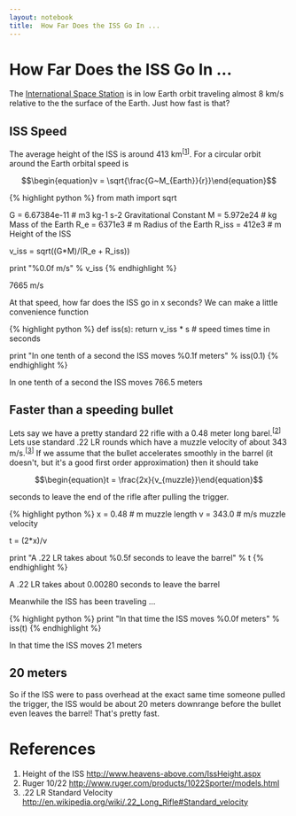 ```yaml
---
layout: notebook
title:  How Far Does the ISS Go In ...
---
```



# How Far Does the ISS Go In ...

The [International Space Station](http://www.nasa.gov/audience/forstudents/k-4/stories/what-is-the-iss-k4.html) is in low Earth orbit traveling almost 8 km/s relative to the the surface of the Earth. Just how fast is that?

## ISS Speed

The average height of the ISS is around 413 km<sup>[<a href="#references">1</a>]</sup>. For a circular orbit around the Earth orbital speed is

$$\begin{equation}v = \sqrt{\frac{G~M_{Earth}}{r}}\end{equation}$$


<div class="code hidden" markdown="1">
{% highlight python %}
from math import sqrt

G = 6.67384e-11   # m3 kg-1 s-2  Gravitational Constant
M = 5.972e24      # kg  Mass of the Earth
R_e = 6371e3      # m   Radius of the Earth
R_iss = 412e3     # m   Height of the ISS

v_iss = sqrt((G*M)/(R_e + R_iss))

print "%0.0f m/s" % v_iss
{% endhighlight %}
</div>

7665 m/s


At that speed, how far does the ISS go in x seconds? We can make a little convenience function


<div class="code hidden" markdown="1">
{% highlight python %}
def iss(s):
    return v_iss * s # speed times time in seconds

print "In one tenth of a second the ISS moves %0.1f meters" % iss(0.1)
{% endhighlight %}
</div>

In one tenth of a second the ISS moves 766.5 meters


## Faster than a speeding bullet

Lets say we have a pretty standard 22 rifle with a 0.48 meter long barel.<sup>[<a href="#references">2</a>]</sup> Lets use standard .22 LR rounds which have a muzzle velocity of about 343 m/s.<sup>[<a href="#references">3</a>]</sup> If we assume that the bullet accelerates smoothly in the barrel (it doesn't, but it's a good first order approximation) then it should take

$$\begin{equation}t = \frac{2x}{v_{muzzle}}\end{equation}$$

seconds to leave the end of the rifle after pulling the trigger.


<div class="code hidden" markdown="1">
{% highlight python %}
x = 0.48   # m  muzzle length
v = 343.0  # m/s muzzle velocity

t = (2*x)/v

print "A .22 LR takes about %0.5f seconds to leave the barrel" % t
{% endhighlight %}
</div>

A .22 LR takes about 0.00280 seconds to leave the barrel


Meanwhile the ISS has been traveling ...


<div class="code hidden" markdown="1">
{% highlight python %}
print "In that time the ISS moves %0.0f meters" % iss(t)
{% endhighlight %}
</div>

In that time the ISS moves 21 meters


## 20 meters

So if the ISS were to pass overhead at the exact same time someone pulled the trigger, the ISS would be about 20 meters downrange before the bullet even leaves the barrel! That's pretty fast.


# References

 1. Height of the ISS <http://www.heavens-above.com/IssHeight.aspx>
 1. Ruger 10/22 <http://www.ruger.com/products/1022Sporter/models.html>
 1. .22 LR Standard Velocity <http://en.wikipedia.org/wiki/.22_Long_Rifle#Standard_velocity>


